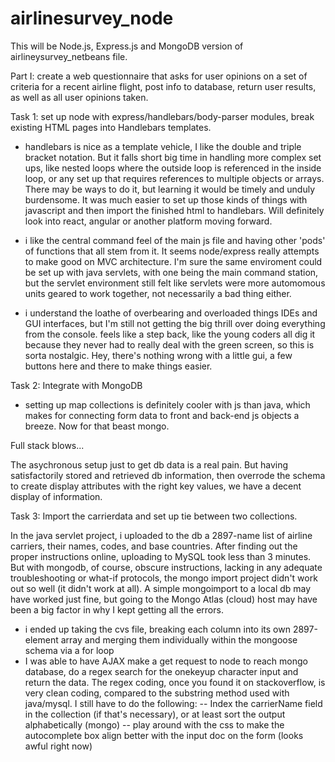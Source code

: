 # airlinesurvey_node

This will be Node.js, Express.js and MongoDB version of airlineysurvey_netbeans file.  

Part I: create a web questionnaire that asks for user opinions on a set of criteria for a recent airline flight, post info to database, return user results, as well as all user opinions taken. 

Task 1: set up node with express/handlebars/body-parser modules, break existing HTML pages into Handlebars templates. 

- handlebars is nice as a template vehicle, I like the double and triple bracket notation. But it falls short big time in handling more complex set ups, like nested loops where the outside loop is referenced in the inside loop, or any set up that requires references to multiple objects or arrays. There may be ways to do it, but learning it would be timely and unduly burdensome. It was much easier to set up those kinds of things with javascript and then import the finished html to handlebars. Will definitely look into react, angular or another platform moving forward.

- i like the central command feel of the main js file and having other 'pods' of functions that all stem from it. It seems node/express really attempts to make good on MVC architecture. I'm sure the same enviroment could be set up with java servlets, with one being the main command station, but the servlet environment still felt like servlets were more automomous units geared to work together, not necessarily a bad thing either.

- i understand the loathe of overbearing and overloaded things IDEs and GUI interfaces, but I'm still not getting the big thrill over doing everything from the console. feels like a step back, like the young coders all dig it because they never had to really deal with the green screen, so this is sorta nostalgic. Hey, there's nothing wrong with a little gui, a few buttons here and there to make things easier. 

Task 2: Integrate with MongoDB

-  setting up map collections is definitely cooler with js than java, which makes for connecting form data to front and back-end js objects a breeze. Now for that beast mongo. 

Full stack blows...

The asychronous setup just to get db data is a real pain. But having satisfactorily stored and retrieved db information, then overrode the schema to create display attributes with the right key values, we have a decent display of information.

Task 3: Import the carrierdata and set up tie between two collections.

In the java servlet project, i uploaded to the db a 2897-name list of airline carriers, their names, codes, and base countries. After finding out the proper instructions online, uploading to MySQL took less than 3 minutes. But with mongodb, of course, obscure instructions, lacking in any adequate troubleshooting or what-if protocols, the mongo import project didn't work out so well (it didn't work at all). A simple mongoimport to a local db may have worked just fine, but going to the Mongo Atlas (cloud) host may have been a big factor in why I kept getting all the errors. 
-   i ended up taking the cvs file, breaking each column into its own 2897-element array and merging them individually within the mongoose schema via a for loop
-   I was able to have AJAX make a get request to node to reach mongo database, do a regex search for the onekeyup character input and return the data. The regex coding, once you found it on stackoverflow, is very clean coding, compared to the substring method used with java/mysql. I still have to do the following:
--  Index the carrierName field in the collection (if that's necessary), or at least sort the output alphabetically (mongo)
--  play around with the css to make the autocomplete box align better with the input doc on the form (looks awful right now) 

